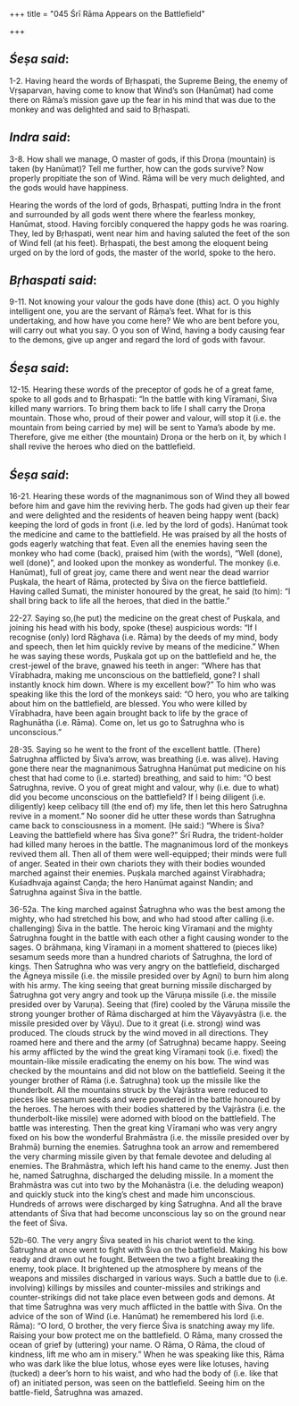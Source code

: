 +++
title = "045 Śrī Rāma Appears on the Battlefield"

+++
 

## *Śeṣa said*:

1-2. Having heard the words of Bṛhaspati, the Supreme Being, the enemy of Vṛṣaparvan, having come to know that Wind’s son (Hanūmat) had come there on Rāma’s mission gave up the fear in his mind that was due to the monkey and was delighted and said to Bṛhaspati.

## *Indra said*:

3-8. How shall we manage, O master of gods, if this Droṇa (mountain) is taken (by Hanūmat)? Tell me further, how can the gods survive? Now properly propitiate the son of Wind. Rāma will be very much delighted, and the gods would have happiness.

Hearing the words of the lord of gods, Bṛhaspati, putting Indra in the front and surrounded by all gods went there where the fearless monkey, Hanūmat, stood. Having forcibly conquered the happy gods he was roaring. They, led by Bṛhaspati, went near him and having saluted the feet of the son of Wind fell (at his feet). Bṛhaspati, the best among the eloquent being urged on by the lord of gods, the master of the world, spoke to the hero.

## *Bṛhaspati said*:

9-11. Not knowing your valour the gods have done (this) act. O you highly intelligent one, you are the servant of Rāṃa’s feet. What for is this undertaking, and how have you come here? We who are bent before you, will carry out what you say. O you son of Wind, having a body causing fear to the demons, give up anger and regard the lord of gods with favour.

## *Śeṣa said*:

12-15. Hearing these words of the preceptor of gods he of a great fame, spoke to all gods and to Bṛhaspati: “In the battle with king Vīramaṇi, Śiva killed many warriors. To bring them back to life I shall carry the Droṇa mountain. Those who, proud of their power and valour, will stop it (i.e. the mountain from being carried by me) will be sent to Yama’s abode by me. Therefore, give me either (the mountain) Droṇa or the herb on it, by which I shall revive the heroes who died on the battlefield.

## *Śeṣa said*:

16-21. Hearing these words of the magnanimous son of Wind they all bowed before him and gave him the reviving herb. The gods had given up their fear and were delighted and the residents of heaven being happy went (back) keeping the lord of gods in front (i.e. led by the lord of gods). Hanūmat took the medicine and came to the battlefield. He was praised by all the hosts of gods eagerly watching that feat. Even all the enemies having seen the monkey who had come (back), praised him (with the words), “Well (done), well (done)”, and looked upon the monkey as wonderful. The monkey (i.e. Hanūmat), full of great joy, came there and went near the dead warrior Puṣkala, the heart of Rāma, protected by Śiva on the fierce battlefield. Having called Sumati, the minister honoured by the great, he said (to him): “I shall bring back to life all the heroes, that died in the battle.”

22-27. Saying so,(he put) the medicine on the great chest of Puṣkala, and joining his head with his body, spoke (these) auspicious words: “If I recognise (only) lord Rāghava (i.e. Rāma) by the deeds of my mind, body and speech, then let him quickly revive by means of the medicine.” When he was saying these words, Puṣkala got up on the battlefield and he, the crest-jewel of the brave, gnawed his teeth in anger: “Where has that Vīrabhadra, making me unconscious on the battlefield, gone? I shall instantly knock him down. Where is my excellent bow?” To him who was speaking like this the lord of the monkeys said: “O hero, you who are talking about him on the battlefield, are blessed. You who were killed by Vīrabhadra, have been again brought back to life by the grace of Raghunātha (i.e. Rāma). Come on, let us go to Śatrughna who is unconscious.”

28-35. Saying so he went to the front of the excellent battle. (There) Śatrughna afflicted by Śiva’s arrow, was breathing (i.e. was alive). Having gone there near the magnanimous Śatrughna Hanūmat put medicine on his chest that had come to (i.e. started) breathing, and said to him: “O best Śatrughna, revive. O you of great might and valour, why (i.e. due to what) did you become unconscious on the battlefield? If I being diligent (i.e. diligently) keep celibacy till (the end of) my life, then let this hero Śatrughna revive in a moment.” No sooner did he utter these words than Śatrughna came back to consciousness in a moment. (He said:) “Where is Śiva? Leaving the battlefield where has Śiva gone?” Śrī Rudra, the trident-holder had killed many heroes in the battle. The magnanimous lord of the monkeys revived them all. Then all of them were well-equipped; their minds were full of anger. Seated in their own chariots they with their bodies wounded marched against their enemies. Puṣkala marched against Vīrabhadra; Kuśadhvaja against Caṇḍa; the hero Hanūmat against Nandin; and Śatrughna against Śiva in the battle.

36-52a. The king marched against Śatrughna who was the best among the mighty, who had stretched his bow, and who had stood after calling (i.e. challenging) Śiva in the battle. The heroic king Vīramaṇi and the mighty Śatrughna fought in the battle with each other a fight causing wonder to the sages. O brāhmaṇa, king Vīramaṇi in a moment shattered to (pieces like) sesamum seeds more than a hundred chariots of Śatrughna, the lord of kings. Then Śatrughna who was very angry on the battlefield, discharged the Ägneya missile (i.e. the missile presided over by Agni) to burn him along with his army. The king seeing that great burning missile discharged by Śatrughna got very angry and took up the Vāruṇa missile (i.e. the missile presided over by Varuṇa). Seeing that (fire) cooled by the Vāruṇa missile the strong younger brother of Rāma discharged at him the Vāyavyāstra (i.e. the missile presided over by Vāyu). Due to it great (i.e. strong) wind was produced. The clouds struck by the wind moved in all directions. They roamed here and there and the army (of Śatrughna) became happy. Seeing his army afflicted by the wind the great king Vīramaṇi took (i.e. fixed) the mountain-like missile eradicating the enemy on his bow. The wind was checked by the mountains and did not blow on the battlefield. Seeing it the younger brother of Rāma (i.e. Śatrughna) took up the missile like the thunderbolt. All the mountains struck by the Vajrāstra were reduced to pieces like sesamum seeds and were powdered in the battle honoured by the heroes. The heroes with their bodies shattered by the Vajrāstra (i.e. the thunderbolt-like missile) were adorned with blood on the battlefield. The battle was interesting. Then the great king Vīramaṇi who was very angry fixed on his bow the wonderful Brahmāstra (i.e. the missile presided over by Brahmā) burning the enemies. Śatrughna took an arrow and remembered the very charming missile given by that female devotee and deluding al enemies. The Brahmāstra, which left his hand came to the enemy. Just then he, named Śatrughna, discharged the deluding missile. In a moment the Brahmāstra was cut into two by the Mohanāstra (i.e. the deluding weapon) and quickly stuck into the king’s chest and made him unconscious. Hundreds of arrows were discharged by king Śatrughna. And all the brave attendants of Śiva that had become unconscious lay so on the ground near the feet of Śiva.

52b-60. The very angry Śiva seated in his chariot went to the king. Śatrughna at once went to fight with Śiva on the battlefield. Making his bow ready and drawn out he fought. Between the two a fight breaking the enemy, took place. It brightened up the atmosphere by means of the weapons and missiles discharged in various ways. Such a battle due to (i.e. involving) killings by missiles and counter-missiles and strikings and counter-strikings did not take place even between gods and demons. At that time Śatrughna was very much afflicted in the battle with Śiva. On the advice of the son of Wind (i.e. Hanūmat) he remembered his lord (i.e. Rāma): “O lord, O brother, the very fierce Śiva is snatching away my life. Raising your bow protect me on the battlefield. O Rāma, many crossed the ocean of grief by (uttering) your name. O Rāma, O Rāma, the cloud of kindness, lift me who am in misery.” When he was speaking like this, Rāma who was dark like the blue lotus, whose eyes were like lotuses, having (tucked) a deer’s horn to his waist, and who had the body of (i.e. like that of) an initiated person, was seen on the battlefield. Seeing him on the battle-field, Śatrughna was amazed.


